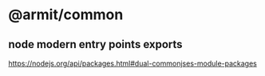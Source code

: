 # @armit/common

## node modern entry points exports

https://nodejs.org/api/packages.html#dual-commonjses-module-packages
